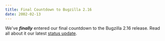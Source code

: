 ```yaml
---
title: Final Countdown to Bugzilla 2.16
date: 2002-02-13
---
```

We've **_finally_** entered our final countdown to the Bugzilla 2.16
release. Read all about it our latest
[status update](/status/2002-02-13.html).
